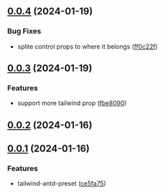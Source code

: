 ## [0.0.4](https://github.com/hemengke1997/tailwind-antd-preset/compare/v0.0.3...v0.0.4) (2024-01-19)


### Bug Fixes

* splite control props to where it belongs ([ff0c22f](https://github.com/hemengke1997/tailwind-antd-preset/commit/ff0c22f7e8c1b974e372ef70fa67166e9c95405d))



## [0.0.3](https://github.com/hemengke1997/tailwind-antd-preset/compare/v0.0.2...v0.0.3) (2024-01-19)


### Features

* support more tailwind prop ([fbe8090](https://github.com/hemengke1997/tailwind-antd-preset/commit/fbe80907dc3a70e1ca80dbe6bf94a55748c0b3d3))



## [0.0.2](https://github.com/hemengke1997/tailwind-antd-preset/compare/v0.0.1...v0.0.2) (2024-01-16)



## [0.0.1](https://github.com/hemengke1997/tailwind-antd-preset/compare/ce5fa7597e4224ec19dac439cd9637d832b18116...v0.0.1) (2024-01-16)


### Features

* tailwind-antd-preset ([ce5fa75](https://github.com/hemengke1997/tailwind-antd-preset/commit/ce5fa7597e4224ec19dac439cd9637d832b18116))



